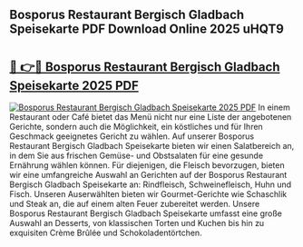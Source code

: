## Bosporus Restaurant Bergisch Gladbach Speisekarte PDF Download Online 2025 uHQT9

# <h2><a href="http://gc8dyev.nevu.top/?p=Bosporus+Restaurant+Bergisch+Gladbach+Speisekarte">🔗 👉🔴 Bosporus Restaurant Bergisch Gladbach Speisekarte 2025 PDF</a></h2>

[![Bosporus Restaurant Bergisch Gladbach Speisekarte 2025 PDF](https://i.imgur.com/dBaPXMq.png)](http://gc8dyev.nevu.top/?p=Bosporus+Restaurant+Bergisch+Gladbach+Speisekarte)
In einem Restaurant oder Café bietet das Menü nicht nur eine Liste der angebotenen Gerichte, sondern auch die Möglichkeit, ein köstliches und für Ihren Geschmack geeignetes Gericht zu wählen. Auf unserer Bosporus Restaurant Bergisch Gladbach Speisekarte bieten wir einen Salatbereich an, in dem Sie aus frischen Gemüse- und Obstsalaten für eine gesunde Ernährung wählen können. Für diejenigen, die Fleisch bevorzugen, bieten wir eine umfangreiche Auswahl an Gerichten auf der Bosporus Restaurant Bergisch Gladbach Speisekarte an: Rindfleisch, Schweinefleisch, Huhn und Fisch. Unseren Auserwählten bieten wir Gourmet-Gerichte wie Schaschlik und Steak an, die auf einem alten Feuer zubereitet werden. Unsere Bosporus Restaurant Bergisch Gladbach Speisekarte umfasst eine große Auswahl an Desserts, von klassischen Torten und Kuchen bis hin zu exquisiten Crème Brûlée und Schokoladentörtchen.
